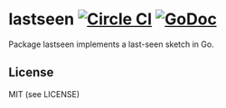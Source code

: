 lastseen [![Circle CI](https://circleci.com/gh/VividCortex/lastseen.svg?style=svg)](https://circleci.com/gh/VividCortex/lastseen) [![GoDoc](https://godoc.org/github.com/VividCortex/lastseen?status.svg)](https://godoc.org/github.com/VividCortex/lastseen)
===
Package lastseen implements a last-seen sketch in Go.

License
---
MIT (see LICENSE)
